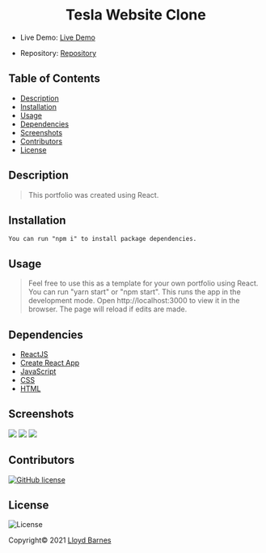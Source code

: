 <div align="center">

# Tesla Website Clone

</div>

- Live Demo: [Live Demo](https://lbarnes86.github.io/tesla-clone/)

- Repository: [Repository](https://github.com/lbarnes86/tesla-clone)

## Table of Contents

- [Description](#description)
- [Installation](#installation)
- [Usage](#usage)
- [Dependencies](#dependencies)
- [Screenshots](#screenshots)
- [Contributors](#contributors)
- [License](#license)

## Description

>This portfolio was created using React.

## Installation

```
You can run "npm i" to install package dependencies.

```

## Usage

>Feel free to use this as a template for your own portfolio using React. You can run "yarn start" or "npm start". This runs the app in the development mode. Open http://localhost:3000 to view it in the browser. The page will reload if edits are made.

## Dependencies

- [ReactJS](https://reactjs.org/)
- [Create React App](https://create-react-app.dev/docs/deployment/#github-pages)
- [JavaScript](https://www.javascript.com/)  
- [CSS](https://www.w3schools.com/css/css_intro.asp) 
- [HTML](https://html.com/) 

## Screenshots

<img src="https://user-images.githubusercontent.com/70309736/138198964-d9b441fb-a906-482d-9ec2-2b80cb343a6b.png">

<img src="https://user-images.githubusercontent.com/70309736/138198971-512ca152-aac7-4281-bbeb-514e563abf1f.png">

<img src="https://user-images.githubusercontent.com/70309736/138199025-22943ed4-3b61-4c51-8048-24cc5f74538e.png">


## Contributors

[![GitHub license](https://img.shields.io/badge/Made%20by-Lloyd%20Barnes-ab8c9b?style=flat&logo=github)](https://github.com/lbarnes86)

## License

![License](https://img.shields.io/badge/license-MIT-green")


Copyright© 2021 [Lloyd Barnes](https://lbarnes86.github.io/react-portfolio/)

